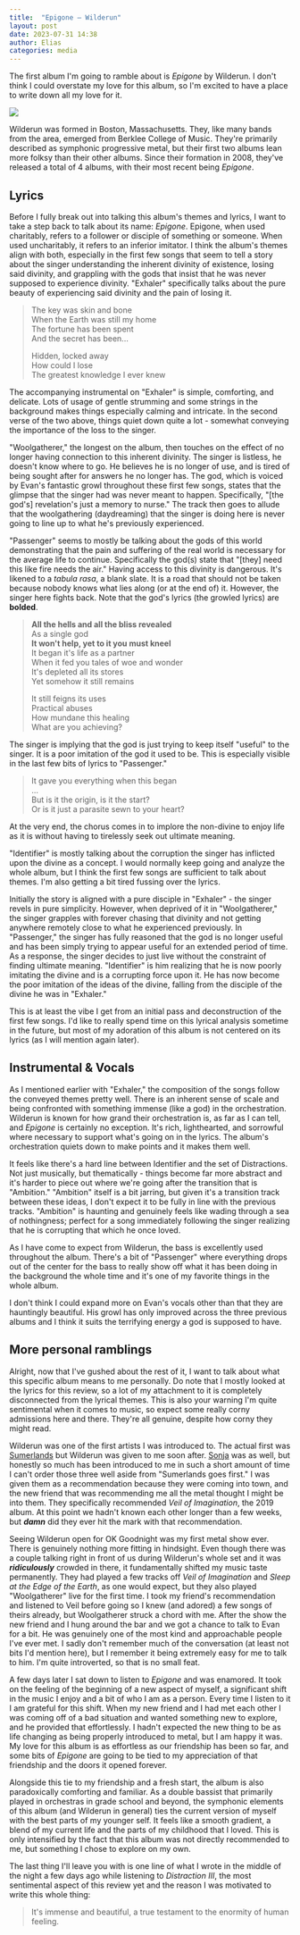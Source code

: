 ```yaml
---
title:  "Epigone — Wilderun"
layout: post
date: 2023-07-31 14:38
author: Elias
categories: media
---
```


The first album I'm going to ramble about is *Epigone* by Wilderun. I don't think I could overstate my love for this album, so I'm excited to have a place to write down all my love for it.

![](https://www.angrymetalguy.com/wp-content/uploads/2022/01/wilderun_epigone-scaled.jpg)

Wilderun was formed in Boston, Massachusetts. They, like many bands from the area, emerged from Berklee College of Music. They're primarily described as symphonic progressive metal, but their first two albums lean more folksy than their other albums. Since their formation in 2008, they've released a total of 4 albums, with their most recent being *Epigone*.

<!--more-->

## Lyrics

Before I fully break out into talking this album's themes and lyrics, I want to take a step back to talk about its name: *Epigone*. Epigone, when used charitably, refers to a follower or disciple of something or someone. When used uncharitably, it refers to an inferior imitator. I think the album's themes align with both, especially in the first few songs that seem to tell a story about the singer understanding the inherent divinity of existence, losing said divinity, and grappling with the gods that insist that he was never supposed to experience divinity. "Exhaler" specifically talks about the pure beauty of experiencing said divinity and the pain of losing it.


> The key was skin and bone  
> When the Earth was still my home  
> The fortune has been spent  
> And the secret has been...  
>
> Hidden, locked away  
> How could I lose  
> The greatest knowledge I ever knew  

The accompanying instrumental on "Exhaler" is simple, comforting, and delicate. Lots of usage of gentle strumming and some strings in the background makes things especially calming and intricate. In the second verse of the two above, things quiet down quite a lot - somewhat conveying the importance of the loss to the singer.

"Woolgatherer," the longest on the album, then touches on the effect of no longer having connection to this inherent divinity. The singer is listless, he doesn't know where to go. He believes he is no longer of use, and is tired of being sought after for answers he no longer has. The god, which is voiced by Evan's fantastic growl throughout these first few songs, states that the glimpse that the singer had was never meant to happen. Specifically, "[the god's] revelation's just a memory to nurse." The track then goes to allude that the woolgathering (daydreaming) that the singer is doing here is never going to line up to what he's previously experienced.

"Passenger" seems to mostly be talking about the gods of this world demonstrating that the pain and suffering of the real world is necessary for the average life to continue. Specifically the god(s) state that "[they] need this like fire needs the air." Having access to this divinity is dangerous. It's likened to a *tabula rasa*, a blank slate. It is a road that should not be taken because nobody knows what lies along (or at the end of) it. However, the singer here fights back. Note that the god's lyrics (the growled lyrics) are **bolded**.

> **All the hells and all the bliss revealed**  
> As a single god  
> **It won't help, yet to it you must kneel**  
> It began it's life as a partner  
> When it fed you tales of woe and wonder  
> It's depleted all its stores  
> Yet somehow it still remains  
>
> It still feigns its uses  
> Practical abuses  
> How mundane this healing  
> What are you achieving?  

The singer is implying that the god is just trying to keep itself "useful" to the singer. It is a poor imitation of the god it used to be. This is especially visible in the last few bits of lyrics to "Passenger."

> It gave you everything when this began  
> ...  
> But is it the origin, is it the start?  
> Or is it just a parasite sewn to your heart?  

At the very end, the chorus comes in to implore the non-divine to enjoy life as it is without having to tirelessly seek out ultimate meaning.

"Identifier" is mostly talking about the corruption the singer has inflicted upon the divine as a concept. I would normally keep going and analyze the whole album, but I think the first few songs are sufficient to talk about themes. I'm also getting a bit tired fussing over the lyrics.

Initially the story is aligned with a pure disciple in "Exhaler" - the singer revels in pure simplicity. However, when deprived of it in "Woolgatherer," the singer grapples with forever chasing that divinity and not getting anywhere remotely close to what he experienced previously. In "Passenger," the singer has fully reasoned that the god is no longer useful and has been simply trying to appear useful for an extended period of time. As a response, the singer decides to just live without the constraint of finding ultimate meaning. "Identifier" is him realizing that he is now poorly imitating the divine and is a corrupting force upon it. He has now become the poor imitation of the ideas of the divine, falling from the disciple of the divine he was in "Exhaler."

This is at least the vibe I get from an initial pass and deconstruction of the first few songs. I'd like to really spend time on this lyrical analysis sometime in the future, but most of my adoration of this album is not centered on its lyrics (as I will mention again later).

## Instrumental & Vocals

As I mentioned earlier with "Exhaler," the composition of the songs follow the conveyed themes pretty well. There is an inherent sense of scale and being confronted with something immense (like a god) in the orchestration. Wilderun is known for how grand their orchestration is, as far as I can tell, and *Epigone* is certainly no exception. It's rich, lighthearted, and sorrowful where necessary to support what's going on in the lyrics. The album's orchestration quiets down to make points and it makes them well.

It feels like there's a hard line between Identifier and the set of Distractions. Not just musically, but thematically - things become far more abstract and it's harder to piece out where we're going after the transition that is "Ambition." "Ambition" itself is a bit jarring, but given it's a transition track between these ideas, I don't expect it to be fully in line with the previous tracks. "Ambition" is haunting and genuinely feels like wading through a sea of nothingness; perfect for a song immediately following the singer realizing that he is corrupting that which he once loved.

As I have come to expect from Wilderun, the bass is excellently used throughout the album. There's a bit of "Passenger" where everything drops out of the center for the bass to really show off what it has been doing in the background the whole time and it's one of my favorite things in the whole album.

I don't think I could expand more on Evan's vocals other than that they are hauntingly beautiful. His growl has only improved across the three previous albums and I think it suits the terrifying energy a god is supposed to have.

## More personal ramblings

Alright, now that I've gushed about the rest of it, I want to talk about what this specific album means to me personally. Do note that I mostly looked at the lyrics for this review, so a lot of my attachment to it is completely disconnected from the lyrical themes. This is also your warning I'm quite sentimental when it comes to music, so expect some really corny admissions here and there. They're all genuine, despite how corny they might read.

Wilderun was one of the first artists I was introduced to. The actual first was [Sumerlands](https://www.metal-archives.com/bands/Sumerlands/3540416533) but Wilderun was given to me soon after. [Sonja](https://www.metal-archives.com/bands/Sonja/3540471134) was as well, but honestly so much has been introduced to me in such a short amount of time I can't order those three well aside from "Sumerlands goes first." I was given them as a recommendation because they were coming into town, and the new friend that was recommending me all the metal thought I might be into them. They specifically recommended *Veil of Imagination*, the 2019 album. At this point we hadn't known each other longer than a few weeks, but ***damn*** did they ever hit the mark with that recommendation. 

Seeing Wilderun open for OK Goodnight was my first metal show ever. There is genuinely nothing more fitting in hindsight. Even though there was a couple talking right in front of us during Wilderun's whole set and it was ***ridiculously*** crowded in there, it fundamentally shifted my music taste permanently. They had played a few tracks off *Veil of Imagination* and *Sleep at the Edge of the Earth*, as one would expect, but they also played "Woolgatherer" live for the first time. I took my friend's recommendation and listened to Veil before going so I knew (and adored) a few songs of theirs already, but Woolgatherer struck a chord with me. After the show the new friend and I hung around the bar and we got a chance to talk to Evan for a bit. He was genuinely one of the most kind and approachable people I've ever met. I sadly don't remember much of the conversation (at least not bits I'd mention here), but I remember it being extremely easy for me to talk to him. I'm quite introverted, so that is no small feat.

A few days later I sat down to listen to *Epigone* and was enamored. It took on the feeling of the beginning of a new aspect of myself, a significant shift in the music I enjoy and a bit of who I am as a person. Every time I listen to it I am grateful for this shift. When my new friend and I had met each other I was coming off of a bad situation and wanted something new to explore, and he provided that effortlessly. I hadn't expected the new thing to be as life changing as being properly introduced to metal, but I am happy it was. My love for this album is as effortless as our friendship has been so far, and some bits of *Epigone* are going to be tied to my appreciation of that friendship and the doors it opened forever.

Alongside this tie to my friendship and a fresh start, the album is also paradoxically comforting and familiar. As a double bassist that primarily played in orchestras in grade school and beyond, the symphonic elements of this album (and Wilderun in general) ties the current version of myself with the best parts of my younger self. It feels like a smooth gradient, a blend of my current life and the parts of my childhood that I loved. This is only intensified by the fact that this album was not directly recommended to me, but something I chose to explore on my own.

The last thing I'll leave you with is one line of what I wrote in the middle of the night a few days ago while listening to *Distraction III*, the most sentimental aspect of this review yet and the reason I was motivated to write this whole thing:

> It's immense and beautiful, a true testament to the enormity of human feeling.